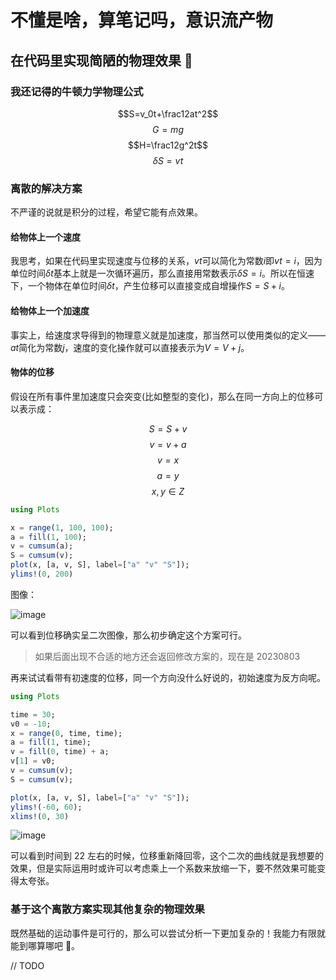 # 不懂是啥，算笔记吗，意识流产物

## 在代码里实现简陋的物理效果 🥹

### 我还记得的牛顿力学物理公式

$$S=v_0t+\frac12at^2$$
$$G=mg$$
$$H=\frac12g^2t$$
$$\delta{S}=vt$$

### 离散的解决方案

不严谨的说就是积分的过程，希望它能有点效果。

#### 给物体上一个速度

我思考，如果在代码里实现速度与位移的关系，$vt$可以简化为常数$i$即$vt=i$，因为单位时间$\delta{t}$基本上就是一次循环遍历，那么直接用常数表示$\delta{S}=i$。所以在恒速下，一个物体在单位时间$\delta{t}$，产生位移可以直接变成自增操作$S=S+i$。

#### 给物体上一个加速度

事实上，给速度求导得到的物理意义就是加速度，那当然可以使用类似的定义——$at$简化为常数$j$，速度的变化操作就可以直接表示为$V=V+j$。

#### 物体的位移

假设在所有事件里加速度只会突变(比如整型的变化)，那么在同一方向上的位移可以表示成：

$$S=S+v$$
$$v=v+a$$
$$v=x$$
$$a=y$$
$$x, y \in Z$$

```julia
using Plots

x = range(1, 100, 100);
a = fill(1, 100);
v = cumsum(a);
S = cumsum(v);
plot(x, [a, v, S], label=["a" "v" "S"]);
ylims!(0, 200)
```

图像：

![image](https://github.com/msqtt/Sources/assets/94043894/878f07e5-1631-4b75-9083-88f131d41d4d)

可以看到位移确实呈二次图像，那么初步确定这个方案可行。

> 如果后面出现不合适的地方还会返回修改方案的，现在是 20230803

再来试试看带有初速度的位移，同一个方向没什么好说的，初始速度为反方向呢。

```julia
using Plots

time = 30;
v0 = -10;
x = range(0, time, time);
a = fill(1, time);
v = fill(0, time) + a;
v[1] = v0;
v = cumsum(v);
S = cumsum(v);

plot(x, [a, v, S], label=["a" "v" "S"]);
ylims!(-60, 60);
xlims!(0, 30)
```

![image](https://github.com/msqtt/Sources/assets/94043894/5b745057-5ad0-4d35-a9c5-2810ac16d3a0)

可以看到时间到 22
左右的时候，位移重新降回零，这个二次的曲线就是我想要的效果，但是实际运用时或许可以考虑乘上一个系数来放缩一下，要不然效果可能变得太夸张。

### 基于这个离散方案实现其他复杂的物理效果

既然基础的运动事件是可行的，那么可以尝试分析一下更加复杂的！我能力有限就能到哪算哪吧 💩。

// TODO
